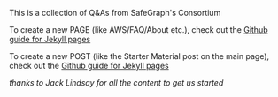 This is a collection of Q&As from SafeGraph's Consortium

To create a new PAGE (like AWS/FAQ/About etc.), check out the [Github guide for Jekyll pages](https://help.github.com/en/github/working-with-github-pages/adding-content-to-your-github-pages-site-using-jekyll#adding-a-new-page-to-your-site)

To create a new POST (like the Starter Material post on the main page), check out the [Github guide for Jekyll pages](https://help.github.com/en/github/working-with-github-pages/adding-content-to-your-github-pages-site-using-jekyll#adding-a-new-post-to-your-site)

*thanks to Jack Lindsay for all the content to get us started*

